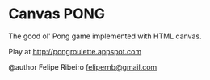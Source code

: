 Canvas PONG
===========

The good ol' Pong game implemented with HTML canvas.

Play at http://pongroulette.appspot.com

@author Felipe Ribeiro <felipernb@gmail.com>
